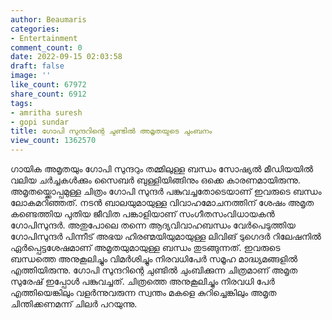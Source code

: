 ```yaml
---
author: Beaumaris
categories:
- Entertainment
comment_count: 0
date: 2022-09-15 02:03:58
draft: false
image: ''
like_count: 67972
share_count: 6912
tags:
- amritha suresh
- gopi sundar
title: ഗോപി സുന്ദറിന്റെ ചുണ്ടിൽ അമൃതയുടെ ചുംബനം
view_count: 1362570
---
```


ഗായിക അമൃതയും ഗോപി സുന്ദറും തമ്മിലുള്ള ബന്ധം സോഷ്യൽ മീഡിയയിൽ വലിയ ചർച്ചകൾക്കും സൈബർ ബുള്ളിയിങ്ങിനും ഒക്കെ കാരണമായിരുന്നു. അമൃതയ്ക്കൊപ്പമുള്ള ചിത്രം ഗോപി സുന്ദർ പങ്കുവച്ചതോടെയാണ് ഇവരുടെ ബന്ധം ലോകമറിഞ്ഞത്. നടൻ ബാലയുമായുള്ള വിവാഹമോചനത്തിന് ശേഷം അമൃത കണ്ടെത്തിയ പുതിയ ജീവിത പങ്കാളിയാണ് സംഗീതസംവിധായകൻ ഗോപിസുന്ദർ. അതുപോലെ തന്നെ ആദ്യവിവാഹബന്ധം വേർപെടുത്തിയ ഗോപിസുന്ദർ പിന്നീട് അഭയ ഹിരണ്മയിയുമായുള്ള ലിവിങ് ടുഗെദർ റിലേഷനിൽ ഏർപ്പെട്ടശേഷമാണ് അമൃതയുമായുള്ള ബന്ധം തുടങ്ങുന്നത്. ഇവരുടെ ബന്ധത്തെ അനുകൂലിച്ചും വിമർശിച്ചും നിരവധിപേർ സമൂഹ മാദ്ധ്യമങ്ങളിൽ എത്തിയിരുന്നു. ഗോപി സുന്ദറിന്റെ ചുണ്ടിൽ ചുംബിക്കുന്ന ചിത്രമാണ് അമൃത സുരേഷ് ഇപ്പോൾ പങ്കുവച്ചത്. ചിത്രത്തെ അനുകൂലിച്ചും നിരവധി പേർ എത്തിയെങ്കിലും വളർന്നുവരുന്ന സ്വന്തം മകളെ കുറിച്ചെങ്കിലും അമൃത ചിന്തിക്കണമന്ന് ചിലർ പറയുന്നു. &nbsp;